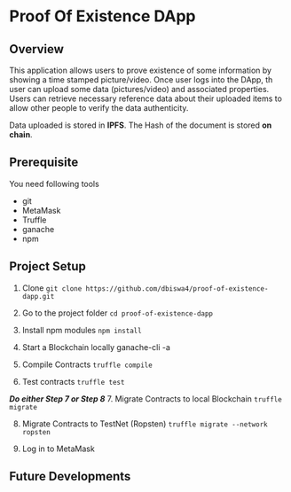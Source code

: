 # Proof Of Existence DApp

## Overview
This application allows users to prove existence of some information by showing a time stamped picture/video. 
Once user logs into the DApp, th user can upload some data (pictures/video) and associated properties.
Users can retrieve necessary reference data about their uploaded items to allow other people to verify the data authenticity.

Data uploaded is stored in **IPFS**. The Hash of the document is stored **on chain**.

## Prerequisite
You need following tools 
* git
* MetaMask
* Truffle
* ganache
* npm

## Project Setup

1. Clone 
```git clone https://github.com/dbiswa4/proof-of-existence-dapp.git```

2. Go to the project folder
```cd proof-of-existence-dapp```

3. Install npm modules
```npm install```

4. Start a Blockchain locally
ganache-cli -a

5. Compile Contracts
```truffle compile```

6. Test contracts
```truffle test```

_**Do either Step 7 or Step 8**_
7. Migrate Contracts to local Blockchain
```truffle migrate```

8. Migrate Contracts to TestNet (Ropsten)
```truffle migrate --network ropsten```

9. Log in to MetaMask


## Future Developments
